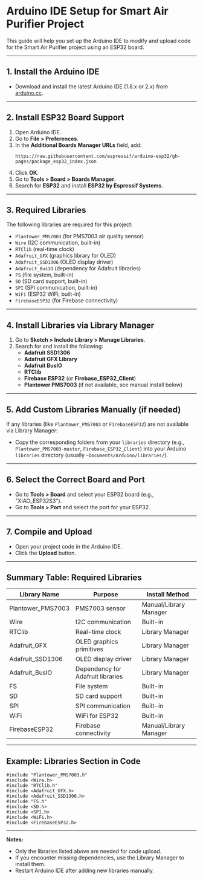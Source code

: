 # Arduino IDE Setup for Smart Air Purifier Project

This guide will help you set up the Arduino IDE to modify and upload code for the Smart Air Purifier project using an ESP32 board.

---

## 1. Install the Arduino IDE

- Download and install the latest Arduino IDE (1.8.x or 2.x) from [arduino.cc](https://www.arduino.cc/en/software).

---

## 2. Install ESP32 Board Support

1. Open Arduino IDE.
2. Go to **File > Preferences**.
3. In the **Additional Boards Manager URLs** field, add:
    ```
    https://raw.githubusercontent.com/espressif/arduino-esp32/gh-pages/package_esp32_index.json
    ```
4. Click **OK**.
5. Go to **Tools > Board > Boards Manager**.
6. Search for **ESP32** and install **ESP32 by Espressif Systems**.

---

## 3. Required Libraries

The following libraries are required for this project:

- `Plantower_PMS7003` (for PMS7003 air quality sensor)
- `Wire` (I2C communication, built-in)
- `RTClib` (real-time clock)
- `Adafruit_GFX` (graphics library for OLED)
- `Adafruit_SSD1306` (OLED display driver)
- `Adafruit_BusIO` (dependency for Adafruit libraries)
- `FS` (file system, built-in)
- `SD` (SD card support, built-in)
- `SPI` (SPI communication, built-in)
- `WiFi` (ESP32 WiFi, built-in)
- `FirebaseESP32` (for Firebase connectivity)

---

## 4. Install Libraries via Library Manager

1. Go to **Sketch > Include Library > Manage Libraries**.
2. Search for and install the following:
    - **Adafruit SSD1306**
    - **Adafruit GFX Library**
    - **Adafruit BusIO**
    - **RTClib**
    - **Firebase ESP32** (or **Firebase_ESP32_Client**)
    - **Plantower PMS7003** (if not available, see manual install below)

---

## 5. Add Custom Libraries Manually (if needed)

If any libraries (like `Plantower_PMS7003` or `FirebaseESP32`) are not available via Library Manager:

- Copy the corresponding folders from your `libraries` directory (e.g., `Plantower_PMS7003-master`, `Firebase_ESP32_Client`) into your Arduino `libraries` directory (usually `~Documents/Arduino/libraries/`).

---

## 6. Select the Correct Board and Port

- Go to **Tools > Board** and select your ESP32 board (e.g., "XIAO_ESP32S3").
- Go to **Tools > Port** and select the port for your ESP32.

---

## 7. Compile and Upload

- Open your project code in the Arduino IDE.
- Click the **Upload** button.

---

## Summary Table: Required Libraries

| Library Name             | Purpose                             | Install Method         |
|--------------------------|-------------------------------------|-----------------------|
| Plantower_PMS7003        | PMS7003 sensor                      | Manual/Library Manager|
| Wire                     | I2C communication                   | Built-in              |
| RTClib                   | Real-time clock                     | Library Manager       |
| Adafruit_GFX             | OLED graphics primitives            | Library Manager       |
| Adafruit_SSD1306         | OLED display driver                 | Library Manager       |
| Adafruit_BusIO           | Dependency for Adafruit libraries   | Library Manager       |
| FS                       | File system                         | Built-in              |
| SD                       | SD card support                     | Built-in              |
| SPI                      | SPI communication                   | Built-in              |
| WiFi                     | WiFi for ESP32                      | Built-in              |
| FirebaseESP32            | Firebase connectivity               | Manual/Library Manager|

---

## Example: Libraries Section in Code

```
#include "Plantower_PMS7003.h"
#include <Wire.h>
#include "RTClib.h"
#include <Adafruit_GFX.h>
#include <Adafruit_SSD1306.h>
#include "FS.h"
#include <SD.h>
#include <SPI.h>
#include <WiFi.h>
#include <FirebaseESP32.h>
```

---

**Notes:**

- Only the libraries listed above are needed for code upload.
- If you encounter missing dependencies, use the Library Manager to install them.
- Restart Arduino IDE after adding new libraries manually.